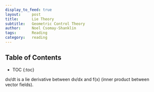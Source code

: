 ```yaml
---
display_to_feed: true
layout:     post
title:      Lie Theory
subtitle:   Geometric Control Theory 
author:     Noel Csomay-Shanklin
tags:       Reading
category:   reading
---
```

## Table of Contents
* TOC
{:toc}

dv/dt is a lie derivative between dv/dx and f(x) (inner product between vector fields).

